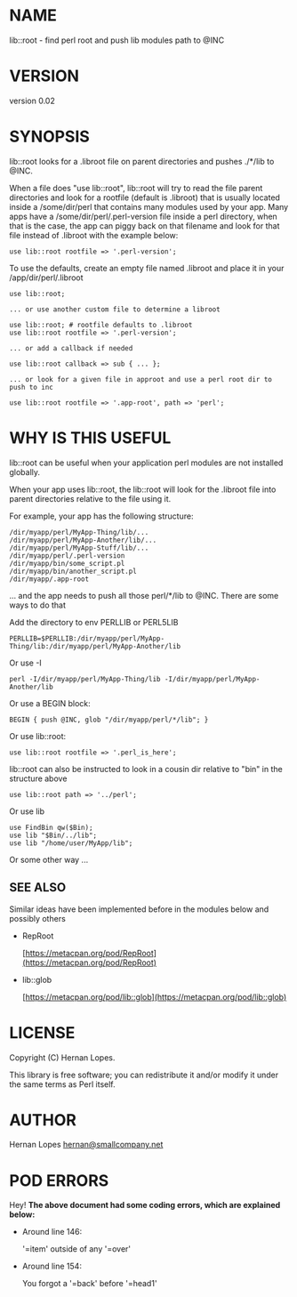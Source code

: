
# NAME

lib::root - find perl root and push lib modules path to @INC

# VERSION

version 0.02

# SYNOPSIS

lib::root looks for a .libroot file on parent directories and pushes ./\*/lib to @INC.

When a file does "use lib::root", lib::root will try to read the file parent directories and look for a rootfile (default is .libroot) that is usually located inside a /some/dir/perl that contains many modules used by your app. Many apps have a /some/dir/perl/.perl-version file inside a perl directory, when that is the case, the app can piggy back on that filename and look for that file instead of .libroot with the example below:

    use lib::root rootfile => '.perl-version';

To use the defaults, create an empty file named .libroot and place it in your /app/dir/perl/.libroot

    use lib::root;

    ... or use another custom file to determine a libroot

    use lib::root; # rootfile defaults to .libroot
    use lib::root rootfile => '.perl-version';

    ... or add a callback if needed

    use lib::root callback => sub { ... };

    ... or look for a given file in approot and use a perl root dir to push to inc

    use lib::root rootfile => '.app-root', path => 'perl';

# WHY IS THIS USEFUL

lib::root can be useful when your application perl modules are not installed globally.

When your app uses lib::root, the lib::root will look for the .libroot file into parent directories relative to the file using it.

For example, your app has the following structure:

    /dir/myapp/perl/MyApp-Thing/lib/...
    /dir/myapp/perl/MyApp-Another/lib/...
    /dir/myapp/perl/MyApp-Stuff/lib/...
    /dir/myapp/perl/.perl-version
    /dir/myapp/bin/some_script.pl
    /dir/myapp/bin/another_script.pl
    /dir/myapp/.app-root

... and the app needs to push all those perl/\*/lib to @INC. There are some ways to do that

Add the directory to env PERLLIB or PERL5LIB

    PERLLIB=$PERLLIB:/dir/myapp/perl/MyApp-Thing/lib:/dir/myapp/perl/MyApp-Another/lib

Or use -I

    perl -I/dir/myapp/perl/MyApp-Thing/lib -I/dir/myapp/perl/MyApp-Another/lib

Or use a BEGIN block:

    BEGIN { push @INC, glob "/dir/myapp/perl/*/lib"; }

Or use lib::root:

    use lib::root rootfile => '.perl_is_here';

lib::root can also be instructed to look in a cousin dir relative to "bin" in the structure above

    use lib::root path => '../perl';

Or use lib

    use FindBin qw($Bin);
    use lib "$Bin/../lib";
    use lib "/home/user/MyApp/lib";

Or some other way ...

## SEE ALSO

Similar ideas have been implemented before in the modules below and possibly others

- RepRoot

    [https://metacpan.org/pod/RepRoot](https://metacpan.org/pod/RepRoot)

- lib::glob

    [https://metacpan.org/pod/lib::glob](https://metacpan.org/pod/lib::glob)

# LICENSE

Copyright (C) Hernan Lopes.

This library is free software; you can redistribute it and/or modify
it under the same terms as Perl itself.

# AUTHOR

Hernan Lopes <hernan@smallcompany.net>

# POD ERRORS

Hey! **The above document had some coding errors, which are explained below:**

- Around line 146:

    '=item' outside of any '=over'

- Around line 154:

    You forgot a '=back' before '=head1'
